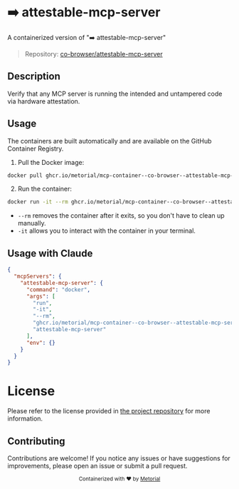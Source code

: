 
# ➡️ attestable-mcp-server

A containerized version of "➡️ attestable-mcp-server"

> Repository: [co-browser/attestable-mcp-server](https://github.com/co-browser/attestable-mcp-server)

## Description

Verify that any MCP server is running the intended and untampered code via hardware attestation.


## Usage

The containers are built automatically and are available on the GitHub Container Registry.

1. Pull the Docker image:

```bash
docker pull ghcr.io/metorial/mcp-container--co-browser--attestable-mcp-server--attestable-mcp-server
```

2. Run the container:

```bash
docker run -it --rm ghcr.io/metorial/mcp-container--co-browser--attestable-mcp-server--attestable-mcp-server 
```

- `--rm` removes the container after it exits, so you don't have to clean up manually.
- `-it` allows you to interact with the container in your terminal.



## Usage with Claude

```json
{
  "mcpServers": {
    "attestable-mcp-server": {
      "command": "docker",
      "args": [
        "run",
        "-it",
        "--rm",
        "ghcr.io/metorial/mcp-container--co-browser--attestable-mcp-server--attestable-mcp-server",
        "attestable-mcp-server"
      ],
      "env": {}
    }
  }
}
```

# License

Please refer to the license provided in [the project repository](https://github.com/co-browser/attestable-mcp-server) for more information.

## Contributing

Contributions are welcome! If you notice any issues or have suggestions for improvements, please open an issue or submit a pull request.

<div align="center">
  <sub>Containerized with ❤️ by <a href="https://metorial.com">Metorial</a></sub>
</div>
  